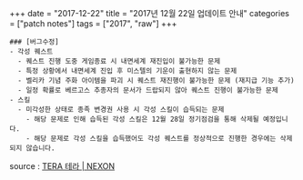 +++
date = "2017-12-22"
title = "2017년 12월 22일 업데이트 안내"
categories = ["patch notes"]
tags = ["2017", "raw"]
+++

```
### [버그수정]
- 각성 퀘스트
  - 퀘스트 진행 도중 게임종료 시 내면세계 재진입이 불가능한 문제
  - 특정 상황에서 내면세계 진입 후 미스텔의 기운이 출현하지 않는 문제
  - 벨리카 기념 주화 아이템을 파괴 시 퀘스트 재진행이 불가능한 문제 (재지급 기능 추가)
  - 일정 확률로 베르고스 추종자의 문서가 드랍되지 않아 퀘스트 진행이 불가능한 문제
- 스킬
  - 미각성한 상태로 종족 변경권 사용 시 각성 스킬이 습득되는 문제
    - 해당 문제로 인해 습득된 각성 스킬은 12월 28일 정기점검을 통해 삭제될 예정입니다.
    - 해당 문제로 각성 스킬을 습득했어도 각성 퀘스트를 정상적으로 진행한 경우에는 삭제되지 않습니다.
```

source : [TERA 테라 | NEXON](http://tera.nexon.com/news/update/view.aspx?n4articlesn=312)
